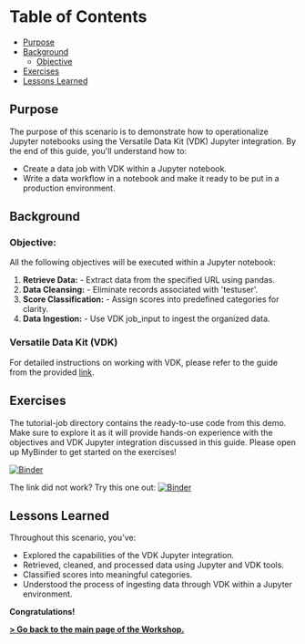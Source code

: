# Table of Contents
- [Purpose](#purpose)
- [Background](#background)
    * [Objective](#objective)
- [Exercises](#exercises)
- [Lessons Learned](#lessons-learned)

## Purpose

The purpose of this scenario is to demonstrate how to operationalize Jupyter notebooks using the Versatile Data Kit (VDK) Jupyter integration. By the end of this guide, you'll understand how to:
* Create a data job with VDK within a Jupyter notebook.
* Write a data workflow in a notebook and make it ready to be put in a production environment.

## Background
### Objective:

All the following objectives will be executed within a Jupyter notebook:

1. **Retrieve Data:** - Extract data from the specified URL using pandas.
2. **Data Cleansing:**  - Eliminate records associated with 'testuser'.
3. **Score Classification:** - Assign scores into predefined categories for clarity.
4. **Data Ingestion:** - Use VDK job_input to ingest the organized data.

### Versatile Data Kit (VDK)
For detailed instructions on working with VDK, please refer to the guide from the provided [link](/getting-started.ipynb).

## Exercises

The tutorial-job directory contains the ready-to-use code from this demo. Make sure to explore it as it will provide hands-on experience with the objectives and VDK Jupyter integration discussed in this guide.
Please open up MyBinder to get started on the exercises!

[![Binder](https://mybinder.org/badge_logo.svg)](https://mybinder.org/v2/gh/duyguHsnHsn/vmware-explore/HEAD?labpath=tutorial-job%2F10_notebook.ipynb)

The link did not work? 
Try this one out: [![Binder](https://mybinder.org/badge_logo.svg)](https://mybinder.org/v2/gh/duyguHsnHsn/vmware-explore/HEAD?labpath=tutorial-job%2F10_notebook.ipynb)

## Lessons Learned
Throughout this scenario, you've:
* Explored the capabilities of the VDK Jupyter integration.
* Retrieved, cleaned, and processed data using Jupyter and VDK tools.
* Classified scores into meaningful categories.
* Understood the process of ingesting data through VDK within a Jupyter environment.

**Congratulations!**

**[> Go back to the main page of the Workshop.](https://github.com/vmware/versatile-data-kit/tree/main/events/jupyter-vmware-explore)**
